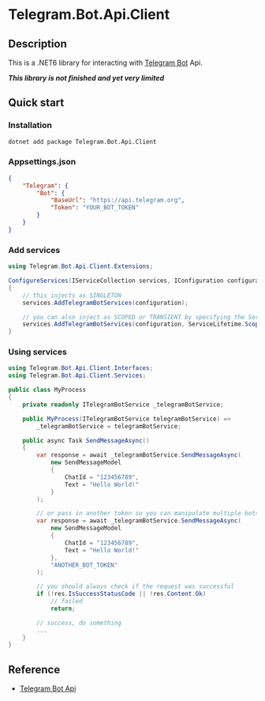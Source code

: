 # Telegram.Bot.Api.Client

## Description

This is a .NET6 library for interacting with [Telegram Bot](https://core.telegram.org/bots) Api.

__*This library is not finished and yet very limited*__

## Quick start

### Installation

```bash
dotnet add package Telegram.Bot.Api.Client
```

### Appsettings.json

```json
{
	"Telegram": {
		"Bot": {
			"BaseUrl": "https://api.telegram.org",
			"Token": "YOUR_BOT_TOKEN"
		}
	}
}
```

### Add services

```csharp
using Telegram.Bot.Api.Client.Extensions;

ConfigureServices(IServiceCollection services, IConfiguration configuration)
{
	// this injects as SINGLETON
	services.AddTelegramBotServices(configuration);

	// you can also inject as SCOPED or TRANSIENT by specifying the ServiceLifetime
	services.AddTelegramBotServices(configuration, ServiceLifetime.Scoped);
}
```

### Using services

```csharp
using Telegram.Bot.Api.Client.Interfaces;
using Telegram.Bot.Api.Client.Services;

public class MyProcess
{
	private readonly ITelegramBotService _telegramBotService;

	public MyProcess(ITelegramBotService telegramBotService) =>
		_telegramBotService = telegramBotService;

	public async Task SendMessageAsync()
	{
		var response = await _telegramBotService.SendMessageAsync(
			new SendMessageModel
			{
				ChatId = "123456789",
				Text = "Hello World!"
			}
		);

		// or pass in another token so you can manipulate multiple bots at the same time
		var response = await _telegramBotService.SendMessageAsync(
			new SendMessageModel
			{
				ChatId = "123456789",
				Text = "Hello World!"
			},
			"ANOTHER_BOT_TOKEN"
		);

		// you should always check if the request was successful
		if (!res.IsSuccessStatusCode || !res.Content.Ok)
			// failed
			return;

		// success, do something
		...
	}
}
```

## Reference

- [Telegram Bot Api](https://core.telegram.org/bots/api)
